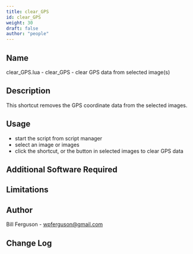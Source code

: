 ```yaml
---
title: clear_GPS
id: clear_GPS
weight: 30
draft: false
author: "people"
---
```


## Name

clear_GPS.lua - clear_GPS - clear GPS data from selected image(s)

## Description

This shortcut removes the GPS coordinate data from the selected images.

## Usage

* start the script from script manager
* select an image or images
* click the shortcut, or the button in selected images to clear GPS data

## Additional Software Required


## Limitations


## Author

Bill Ferguson - wpferguson@gmail.com

## Change Log

